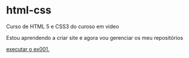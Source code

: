# html-css
 Curso de HTML 5 e CSS3 do curoso em video

Estou aprendendo a criar site e agora vou gerenciar os meu repositórios

<a href="https://rhuancr.github.io/html-css/exercicios/ex001/index.html"> executar o ex001.</a>